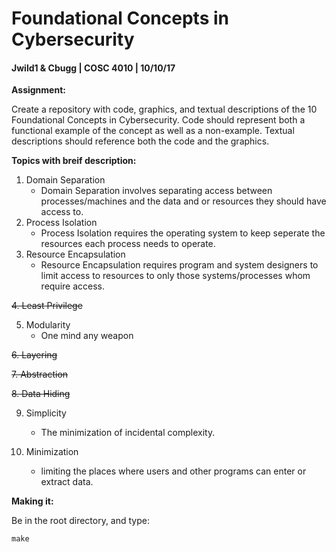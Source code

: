 # Foundational Concepts in Cybersecurity
#### Jwild1 & Cbugg | COSC 4010 | 10/10/17

**Assignment:**

Create a repository with code, graphics, and textual descriptions of the 10 Foundational Concepts in Cybersecurity. Code should represent both a functional example of the concept as well as a non-example. Textual descriptions should reference both the code and the graphics. 

**Topics with breif description:**
1. Domain Separation
    - Domain Separation involves separating access between processes/machines and the data and or resources they should have access to. 
2. Process Isolation
    - Process Isolation requires the operating system to keep seperate the resources each process needs to operate. 
3. Resource Encapsulation
    - Resource Encapsulation requires program and system designers to limit access to resources to only those systems/processes whom require access.

~~4. Least Privilege~~

5. Modularity
    - One mind any weapon
    
~~6. Layering~~

~~7. Abstraction~~

~~8. Data Hiding~~

9. Simplicity
    - The minimization of incidental complexity.

10. Minimization
    - limiting the places where users and other programs can enter or extract data.

**Making it:**

Be in the root directory, and type:
~~~
make
~~~

